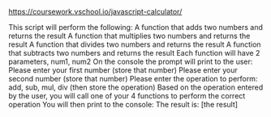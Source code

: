 https://coursework.vschool.io/javascript-calculator/

This script will perform the following:
A function that adds two numbers and returns the result
A function that multiplies two numbers and returns the result
A function that divides two numbers and returns the result
A function that subtracts two numbers and returns the result
Each function will have 2 parameters, num1, num2
On the console the prompt will print to the user:
Please enter your first number (store that number)
Please enter your second number (store that number)
Please enter the operation to perform: add, sub, mul, div (then store the operation)
Based on the operation entered by the user, you will call one of your 4 functions to perform the correct operation
You will then print to the console: The result is: [the result]
